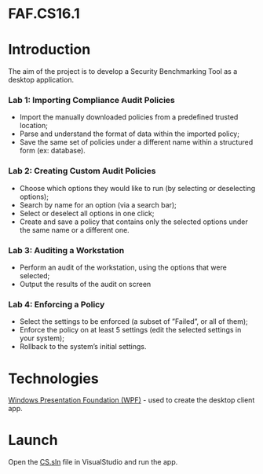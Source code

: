 # FAF.CS16.1

# Introduction

The aim of the project is to develop a Security Benchmarking Tool as a desktop application.

### Lab 1: Importing Compliance Audit Policies

- Import the manually downloaded policies from a predefined trusted location;
- Parse and understand the format of data within the imported policy;
- Save the same set of policies under a different name within a structured form (ex: database).

### Lab 2: Creating Custom Audit Policies

- Choose which options they would like to run (by selecting or deselecting options);
- Search by name for an option (via a search bar);
- Select or deselect all options in one click;
- Create and save a policy that contains only the selected options under the same name or
  a different one.

### Lab 3: Auditing a Workstation

- Perform an audit of the workstation, using the options that were selected;
- Output the results of the audit on screen

### Lab 4: Enforcing a Policy

- Select the settings to be enforced (a subset of ”Failed”, or all of them);
- Enforce the policy on at least 5 settings (edit the selected settings in your system);
- Rollback to the system’s initial settings.

# Technologies

[Windows Presentation Foundation (WPF)](https://docs.microsoft.com/en-us/visualstudio/designers/getting-started-with-wpf?view=vs-2019) - used to create the desktop client app.

# Launch

Open the [CS.sln](./CS.sln) file in VisualStudio and run the app.
